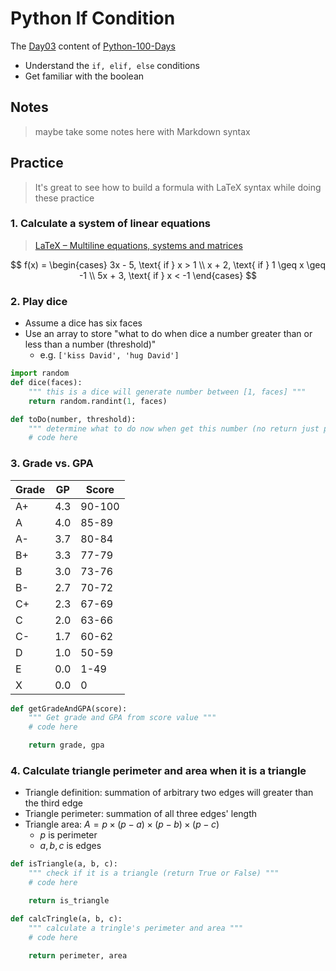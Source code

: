 # Python If Condition

The [Day03](https://github.com/jackfrued/Python-100-Days/blob/master/Day01-15/03.%E5%88%86%E6%94%AF%E7%BB%93%E6%9E%84.md) content of [Python-100-Days](https://github.com/jackfrued/Python-100-Days#day0115---python%E8%AF%AD%E8%A8%80%E5%9F%BA%E7%A1%80)

* Understand the `if, elif, else` conditions
* Get familiar with the boolean

## Notes

> maybe take some notes here with Markdown syntax

## Practice

> It's great to see how to build a formula with LaTeX syntax while doing these practice

### 1. Calculate a system of linear equations

> [LaTeX – Multiline equations, systems and matrices](https://kogler.wordpress.com/2008/03/21/latex-multiline-equations-systems-and-matrices/)

$$
f(x) =
\begin{cases}
3x - 5, \text{ if } x > 1 \\
x + 2,  \text{ if } 1 \geq x \geq -1 \\
5x + 3, \text{ if } x < -1
\end{cases}
$$

### 2. Play dice

* Assume a dice has six faces
* Use an array to store "what to do when dice a number greater than or less than a number (threshold)"
  * e.g. `['kiss David', 'hug David']`

```py
import random
def dice(faces):
    """ this is a dice will generate number between [1, faces] """
    return random.randint(1, faces)

def toDo(number, threshold):
    """ determine what to do now when get this number (no return just print (to stdout))"""
    # code here
```

### 3. Grade vs. GPA

| Grade | GP  | Score  |
| ----- | --- | ------ |
| A+    | 4.3 | 90-100 |
| A     | 4.0 | 85-89  |
| A-    | 3.7 | 80-84  |
| B+    | 3.3 | 77-79  |
| B     | 3.0 | 73-76  |
| B-    | 2.7 | 70-72  |
| C+    | 2.3 | 67-69  |
| C     | 2.0 | 63-66  |
| C-    | 1.7 | 60-62  |
| D     | 1.0 | 50-59  |
| E     | 0.0 | 1-49   |
| X     | 0.0 | 0      |

```py
def getGradeAndGPA(score):
    """ Get grade and GPA from score value """
    # code here

    return grade, gpa
```

### 4. Calculate triangle perimeter and area when it is a triangle

* Triangle definition: summation of arbitrary two edges will greater than the third edge
* Triangle perimeter: summation of all three edges' length
* Triangle area: $A = p \times (p - a) \times (p - b) \times (p-c)$
  * $p$ is perimeter
  * $a, b, c$ is edges

```py
def isTriangle(a, b, c):
    """ check if it is a triangle (return True or False) """
    # code here

    return is_triangle

def calcTringle(a, b, c):
    """ calculate a tringle's perimeter and area """
    # code here

    return perimeter, area
```
